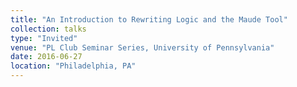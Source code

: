 ```yaml
---
title: "An Introduction to Rewriting Logic and the Maude Tool"
collection: talks
type: "Invited"
venue: "PL Club Seminar Series, University of Pennsylvania"
date: 2016-06-27
location: "Philadelphia, PA"
---
```

